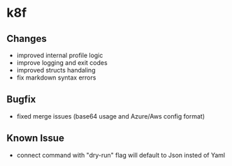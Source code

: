 # k8f 
## Changes
- improved internal profile logic
- improve logging and exit codes
- improved structs handaling
- fix markdown syntax errors
## Bugfix
- fixed merge issues (base64 usage and Azure/Aws config format)
## Known Issue
- connect command with "dry-run" flag will default to Json insted of Yaml
<!-- ## Bugfix -->
<!-- ## Braking changes -->     
